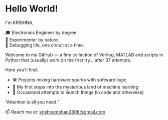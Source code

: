 #  Hello World!
I'm KRISHNA,

🎓 Electronics Engineer by degree.  
🧪 Experimenter by nature.  
🤖 Debugging life, one circuit at a time.

Welcome to my GitHub —  a fine collection of Verilog, MATLAB and scripts in Python that (usually) work on the first try… after 37 attempts.

Here you’ll find:
- 🛠️ Projects mixing hardware sparks with software logic
- 🧠 My first steps into the mysterious land of machine learning
- 🚀 Occasional attempts to launch things (in code and otherwise)



 “Attention is all you need.”

📫 Reach me at: krishnamohan2808@gmail.com
